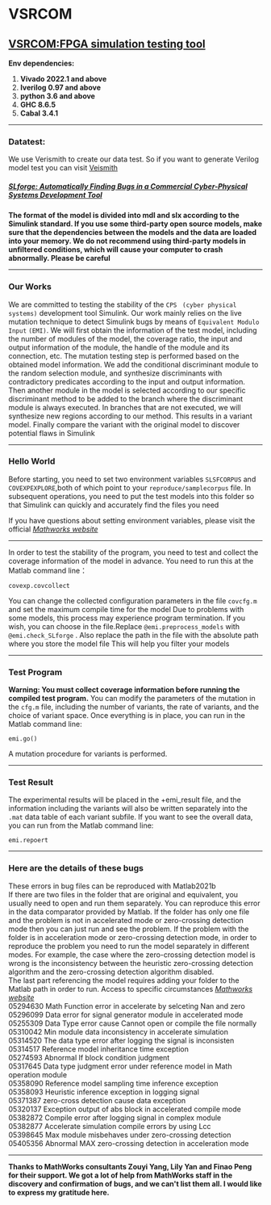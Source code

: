 # VSRCOM
## [VSRCOM:FPGA simulation testing tool](https://github.com/cemery123/VSRCOM/edit/main/README.md)
**Env dependencies:**
1. **Vivado 2022.1 and above**
2. **Iverilog 0.97 and above**
3. **python 3.6 and above**
4. **GHC 8.6.5**
5. **Cabal 3.4.1**
***
### Datatest:
We use Verismith to create our data test. So if you want to generate Verilog model test you can visit [Veismith](https://github.com/ymherklotz/verismith)

##### [SLforge: Automatically Finding Bugs in a Commercial Cyber-Physical Systems Development Tool](https://github.com/verivital/slsf_randgen/wiki#getting-slforge)
**The format of the model is divided into mdl and slx according to the Simulink standard. If you use some third-party open source models, make sure that the dependencies 
between the models and the data are loaded into your memory. We do not recommend using third-party models in unfiltered conditions, which will cause your computer
to crash abnormally. Please be careful**
***
### Our Works
We are committed to testing the stability of the `CPS` ` (cyber physical systems)` development tool Simulink. Our work mainly relies on the live mutation technique to detect Simulink bugs by means of `Equivalent Modulo Input` `(EMI)`. We will first obtain the information of the test model, including the number of modules of the model, the coverage ratio, the input and output information of the module, the handle of the module and its connection, etc. The mutation testing step is performed based on the obtained model information. We add the conditional discriminant module to the random selection module, and synthesize discriminants with contradictory predicates according to the input and output information. Then another module in the model is selected according to our specific discriminant method to be added to the branch where the discriminant module is always executed. In branches that are not executed, we will synthesize new regions according to our method. This results in a variant model. Finally compare the variant with the original model to discover potential flaws in Simulink

***
### Hello World
Before starting, you need to set two environment variables `SLSFCORPUS` and `COVEXPEXPLORE`,both of which point to your `reproduce/samplecorpus` file. In subsequent operations, you need to put the test models into 
this folder so that Simulink can quickly and accurately find the files you need

If you have questions about setting environment variables, please visit the official *[Mathworks website](https://ww2.mathworks.cn/help/matlab/ref/setenv.html?lang=en)*
***
In order to test the stability of the program, you need to test and collect the coverage information of the model in advance. You need to run this at the Matlab command line：

```covexp.covcollect```

You can change the collected configuration parameters in the file `covcfg.m` and set the maximum compile time for the model
Due to problems with some models, this process may experience program termination. 
If you wish, you can choose in the file.Replace  `@emi.preprocess_models` with `@emi.check_SLforge` . Also replace the path in the file with the absolute path where you store the model file
This will help you filter your models

***
### Test Program
**Warning: You must collect coverage information before running the compiled test program.**
You can modify the parameters of the mutation in the `cfg.m` file, including the number of variants, the rate of variants, and the choice of variant space.
Once everything is in place, you can run in the Matlab command line:

```emi.go()```

A mutation procedure for variants is performed.

****
### Test Result
The experimental results will be placed in the +emi_result file, and the information including the variants will also be written separately into the `.mat` data table of each 
variant subfile. If you want to see the overall data, you can run from the Matlab command line:

```emi.repoert```

***
### Here are the details of these bugs
These errors in bug files can be reproduced with Matlab2021b  
If there are two files in the folder that are original and equivalent, you usually need to open and run them separately. You can reproduce this error in the data comparator provided by Matlab. If the folder has only one file and the problem is not in accelerated mode or zero-crossing detection mode then you can just run and see the problem. If the problem with the folder is in acceleration mode or zero-crossing detection mode, in order to reproduce the problem you need to run the model separately in different modes. For example, the case where the zero-crossing detection model is wrong is the inconsistency between the heuristic zero-crossing detection algorithm and the zero-crossing detection algorithm disabled.  
The last part referencing the model requires adding your folder to the Matlab path in order to run. Access to specific circumstances *[Mathworks website](https://ww2.mathworks.cn/help/simulink/ug/overview-of-model-referencing-1.html)*  
05294630	Math Function error in accelerate by selceting Nan and zero  
05296099	Data error for signal generator module in accelerated mode  
05255309	Data Type error cause Cannot open or compile the file normally  
05310042	Min module data inconsistency in accelerate simulation  
05314520	The data type error after logging the signal is inconsisten  
05314517	Reference model inheritance time exception  
05274593	Abnormal If block condition judgment  
05317645 	Data type judgment error under reference model in Math operation module  
05358090	Reference model sampling time inference exception  
05358093	Heuristic inference exception in logging signal  
05371387	zero-cross detection  cause data exception  
05320137		Exception output of abs block in accelerated compile mode  
05382872	Compile error after logging signal in complex module  
05382877	Accelerate simulation compile errors by using Lcc  
05398645	Max module misbehaves under zero-crossing detection  
05405356	Abnormal MAX zero-crossing detection in acceleration mode  

***
**Thanks to MathWorks consultants Zouyi Yang, Lily Yan and Finao Peng for their support. We got a lot of help from MathWorks staff in the discovery and confirmation of bugs, and we can't list them all. I would like to express my gratitude here.**
